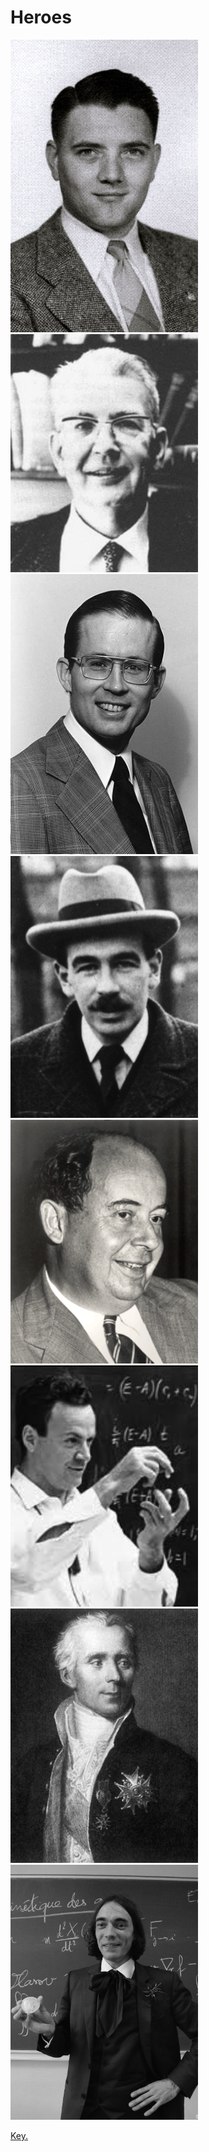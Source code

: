 # Heroes #


<img src="Photos/Jaynes.jpg" alt="Drawing" style="width: 300px;"/>
<img src="Photos/Coase.jpg" alt="Drawing" style="width: 300px;"/>
<img src="Photos/Black.jpg" alt="Drawing" style="width: 300px;"/>
<img src="Photos/Keynes.jpg" alt="Drawing" style="width: 300px;"/>
<img src="Photos/vonNeumann.gif" alt="Drawing" style="width: 300px;"/>
<img src="Photos/Feynman.jpg" alt="Drawing" style="width: 300px;"/>
<img src="Photos/Laplace.jpeg" alt="Drawing" style="width: 300px;"/>
<img src="Photos/Villani.jpg" alt="Drawing" style="width: 300px;"/>

[Key.][Key]


[Key]: [http://jrdonaldson.com/stuff/Heroes/Heroes_key.html]






[Villani]: Photos/Villani.jpg
[Jaynes]: Photos/Jaynes.jpg
[Coase]: Photos/Coase.jpg
[Black]: Photos/Black.jpg
[Keynes]: Photos/Keynes.jpg
[vonNeumann]: Photos/vonNeumann.gif
[Feynman]: Photos/Feynman.jpg



